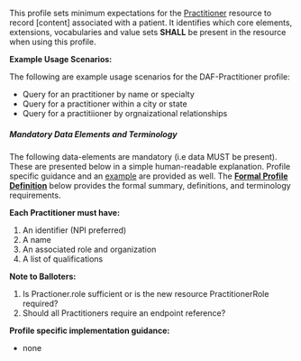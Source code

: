 This profile sets minimum expectations for the [Practitioner] resource to record [content] associated with a patient. It identifies which core elements, extensions, vocabularies and value sets **SHALL** be present in the resource when using this profile. 

**Example Usage Scenarios:**

The following are example usage scenarios for the DAF-Practitioner profile:

-   Query for an practitioner by name or specialty
-   Query for a practitioner within a city or state
-   Query for a practitiioner by orgnaizational relationships


##### Mandatory Data Elements and Terminology


The following data-elements are mandatory (i.e data MUST be present). These are presented below in a simple human-readable explanation.  Profile specific guidance and an [example](#example) are provided as well.  The [**Formal Profile Definition**](#profile) below provides the  formal summary, definitions, and  terminology requirements.  

**Each Practitioner must have:**

1.  An identifier (NPI preferred) 
1.  A name
1.  An associated role and organization
1.  A list of qualifications

**Note to Balloters:**

1. Is Practioner.role sufficient or is the new resource PractitionerRole required?
1. Should all Practitioners require an endpoint reference?

**Profile specific implementation guidance:**
 
* none

[Practitioner]: http://hl7.org/fhir/2017Jan/Practitioner.html
